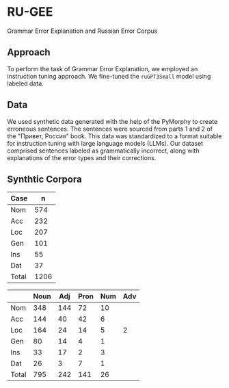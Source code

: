 # RU-GEE
Grammar Error Explanation and Russian Error Corpus


## Approach

To perform the task of Grammar Error Explanation, we employed an instruction tuning approach. We fine-tuned the `ruGPT3Small` model using labeled data.

## Data

We used synthetic data generated with the help of the PyMorphy to create erroneous sentences. The sentences were sourced from parts 1 and 2 of the "Привет, Россия" book. This data was standardized to a format suitable for instruction tuning with large language models (LLMs). Our dataset comprised sentences labeled as grammatically incorrect, along with explanations of the error types and their corrections.

## Synthtic Corpora

| Case | n   |
|------|-----|
| Nom  | 574 |
| Acc  | 232 |
| Loc  | 207 |
| Gen  | 101 |
| Ins  | 55  |
| Dat  | 37  |
| Total| 1206|

|     | Noun | Adj | Pron | Num | Adv |
|-----|------|-----|------|-----|-----|
| Nom | 348  | 144 | 72   | 10  |     |
| Acc | 144  | 40  | 42   | 6   |     |
| Loc | 164  | 24  | 14   | 5   | 2   |
| Gen | 80   | 14  | 4    | 1   |     |
| Ins | 33   | 17  | 2    | 3   |     |
| Dat | 26   | 3   | 7    | 1   |     |
| Total | 795 | 242 | 141  | 26  |     |
